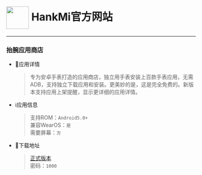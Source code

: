 
# [<img src="https://www.hankmi.com/favicon.ico" width="60" height="60" align="center" />](https://www.hankmi.com) HankMi官方网站  

***

### 抬腕应用商店

* 📂应用详情
  > 专为安卓手表打造的应用商店，独立用手表安装上百款手表应用，无需ADB，支持独立下载应用和安装。更美妙的是，这是完全免费的。新版本支持应用上架提醒，显示更详细的应用详情。  


* ℹ️应用信息
  > 支持ROM：`Android5.0+`   
  > 兼容WearOS：`是`  
  > 需要屏幕：`方`

* 💾下载地址
  > [正式版本](https://hankmi.lanzouw.com/b0ch743ze)  
  > 密码：`1000`  
